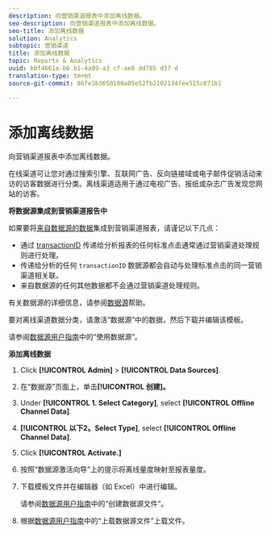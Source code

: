 ```yaml
---
description: 向营销渠道报表中添加离线数据。
seo-description: 向营销渠道报表中添加离线数据。
seo-title: 添加离线数据
solution: Analytics
subtopic: 营销渠道
title: 添加离线数据
topic: Reports & Analytics
uuid: bbf4661a-b6 b1-4a89-a3 cf-ae8 dd785 d37 d
translation-type: tm+mt
source-git-commit: 86fe1b3650100a05e52fb2102134fee515c871b1

---
```



# 添加离线数据

向营销渠道报表中添加离线数据。

在线渠道可让您对通过搜索引擎、互联网广告、反向链接域或电子邮件促销活动来访的访客数据进行分类。离线渠道适用于通过电视广告、报纸或杂志广告发现您网站的访客。

**将数据源集成到营销渠道报告中**

如果要将[来自数据源的数据](https://marketing.adobe.com/resources/help/en_US/sc/datasources/index.html?f=c_faq)集成到营销渠道报表，请谨记以下几点：

* 通过 [transactionID](https://marketing.adobe.com/resources/help/en_US/sc/datasources/index.html?f=c_Transaction_ID) 传递给分析报表的任何标准点击通常通过营销渠道处理规则进行处理。
* 传递给分析的任何 `transactionID` 数据源都会自动与处理标准点击的同一营销渠道相关联。
* 来自数据源的任何其他数据都不会通过营销渠道处理规则。

有关数据源的详细信息，请参阅[数据源](https://marketing.adobe.com/resources/help/en_US/sc/datasources/index.html)帮助。

要对离线渠道数据分类，请激活“数据源”中的数据，然后下载并编辑该模板。

请参阅[数据源用户指南](https://marketing.adobe.com/resources/help/en_US/sc/datasources/index.html)中的“使用数据源”。

**添加离线数据**

1. Click **[!UICONTROL Admin]** &gt; **[!UICONTROL Data Sources]**.
1.  在“数据源”页面上，单击&#x200B;**[!UICONTROL 创建]。**
1. Under **[!UICONTROL 1. Select Category]**, select **[!UICONTROL Offline Channel Data]**.
1. **[!UICONTROL 以下2。Select Type]**, select **[!UICONTROL Offline Channel Data]**.
1. Click **[!UICONTROL Activate.]**
1. 按照“数据源激活向导”上的提示将离线量度映射至报表量度。
1. 下载模板文件并在编辑器（如 Excel）中进行编辑。

   请参阅[数据源用户指南](https://marketing.adobe.com/resources/help/en_US/sc/datasources/index.html)中的“创建数据源文件”。

1. 根据[数据源用户指南](https://marketing.adobe.com/resources/help/en_US/sc/datasources/index.html)中的“上载数据源文件”上载文件。

